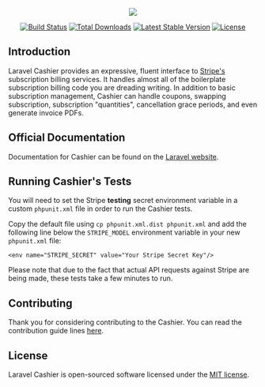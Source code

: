 <p align="center"><img src="https://laravel.com/assets/img/components/logo-cashier.svg"></p>

<p align="center">
<a href="https://travis-ci.org/presttec/laravel-cashier"><img src="https://travis-ci.org/presttec/laravel-cashier.svg" alt="Build Status"></a>
<a href="https://packagist.org/packages/presttec/laravel-cashier"><img src="https://poser.pugx.org/presttec/laravel-cashier/d/total.svg" alt="Total Downloads"></a>
<a href="https://packagist.org/packages/presttec/laravel-cashier"><img src="https://poser.pugx.org/presttec/laravel-cashier/v/stable.svg" alt="Latest Stable Version"></a>
<a href="https://packagist.org/packages/presttec/laravel-cashier"><img src="https://poser.pugx.org/presttec/laravel-cashier/license.svg" alt="License"></a>
</p>

## Introduction

Laravel Cashier provides an expressive, fluent interface to [Stripe's](https://stripe.com) subscription billing services. It handles almost all of the boilerplate subscription billing code you are dreading writing. In addition to basic subscription management, Cashier can handle coupons, swapping subscription, subscription "quantities", cancellation grace periods, and even generate invoice PDFs.

## Official Documentation

Documentation for Cashier can be found on the [Laravel website](https://laravel.com/docs/billing).

## Running Cashier's Tests

You will need to set the Stripe **testing** secret environment variable in a custom `phpunit.xml` file in order to run the Cashier tests.

Copy the default file using `cp phpunit.xml.dist phpunit.xml` and add the following line below the `STRIPE_MODEL` environment variable in your new `phpunit.xml` file:

    <env name="STRIPE_SECRET" value="Your Stripe Secret Key"/>

Please note that due to the fact that actual API requests against Stripe are being made, these tests take a few minutes to run.

## Contributing

Thank you for considering contributing to the Cashier. You can read the contribution guide lines [here](contributing.md).

## License

Laravel Cashier is open-sourced software licensed under the [MIT license](https://opensource.org/licenses/MIT).
